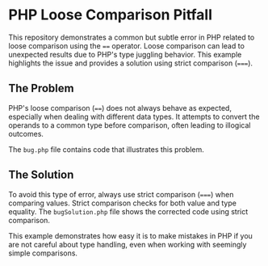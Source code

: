# PHP Loose Comparison Pitfall

This repository demonstrates a common but subtle error in PHP related to loose comparison using the `==` operator.  Loose comparison can lead to unexpected results due to PHP's type juggling behavior.  This example highlights the issue and provides a solution using strict comparison (`===`).

## The Problem

PHP's loose comparison (`==`) does not always behave as expected, especially when dealing with different data types.  It attempts to convert the operands to a common type before comparison, often leading to illogical outcomes.

The `bug.php` file contains code that illustrates this problem.

## The Solution

To avoid this type of error, always use strict comparison (`===`) when comparing values.  Strict comparison checks for both value and type equality.  The `bugSolution.php` file shows the corrected code using strict comparison.

This example demonstrates how easy it is to make mistakes in PHP if you are not careful about type handling, even when working with seemingly simple comparisons.